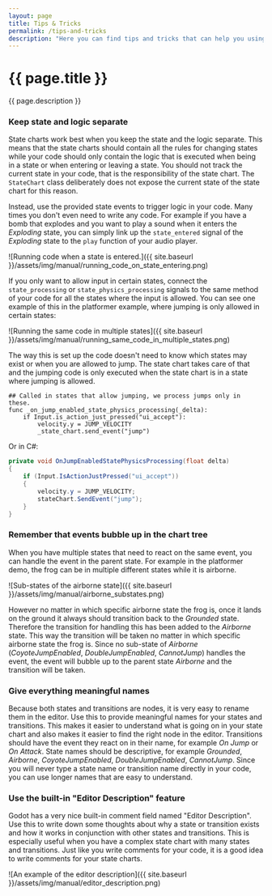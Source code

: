 ```yaml
---
layout: page
title: Tips & Tricks
permalink: /tips-and-tricks
description: "Here you can find tips and tricks that can help you using the plugin."
---
```


# {{ page.title }}

{{ page.description }}

### Keep state and logic separate

State charts work best when you keep the state and the logic separate. This means that the state charts should contain all the rules for changing states while your code should only contain the logic that is executed when being in a state or when entering or leaving a state. You should not track the current state in your code, that is the responsibility of the state chart. The `StateChart` class deliberately does not expose the current state of the state chart for this reason.

Instead, use the provided state events to trigger logic in your code. Many times you don't even need to write any code. For example if you have a bomb that explodes and you want to play a sound when it enters the _Exploding_ state, you can simply link up the `state_entered` signal of the _Exploding_ state to the `play` function of your audio player.

![Running code when a state is entered.]({{ site.baseurl }}/assets/img/manual/running_code_on_state_entering.png)

If you only want to allow input in certain states, connect the `state_processing` or `state_physics_processing` signals to the same method of your code for all the states where the input is allowed. You can see one example of this in the platformer example, where jumping is only allowed in certain states:

![Running the same code in multiple states]({{ site.baseurl }}/assets/img/manual/running_same_code_in_multiple_states.png)

The way this is set up the code doesn't need to know which states may exist or when you are allowed to jump. The state chart takes care of that and the jumping code is only executed when the state chart is in a state where jumping is allowed.

```gdscript
## Called in states that allow jumping, we process jumps only in these.
func _on_jump_enabled_state_physics_processing(_delta):
	if Input.is_action_just_pressed("ui_accept"):
		velocity.y = JUMP_VELOCITY
		_state_chart.send_event("jump")
```

Or in C#:

```csharp
private void OnJumpEnabledStatePhysicsProcessing(float delta)
{
    if (Input.IsActionJustPressed("ui_accept"))
    {
        velocity.y = JUMP_VELOCITY;
        stateChart.SendEvent("jump");
    }
}
```

### Remember that events bubble up in the chart tree

When you have multiple states that need to react on the same event, you can handle the event in the parent state. For example in the platformer demo, the frog can be in multiple different states while it is airborne.

![Sub-states of the airborne state]({{ site.baseurl }}/assets/img/manual/airborne_substates.png)

However no matter in which specific airborne state the frog is, once it lands on the ground it always should transition back to the _Grounded_ state. Therefore the transition for handling this has been added to the _Airborne_ state. This way the transition will be taken no matter in which specific airborne state the frog is. Since no sub-state of _Airborne_  (_CoyoteJumpEnabled_, _DoubleJumpEnabled_, _CannotJump_) handles the event, the event will bubble up to the parent state _Airborne_ and the transition will be taken.

### Give everything meaningful names

Because both states and transitions are nodes, it is very easy to rename them in the editor. Use this to provide meaningful names for your states and transitions. This makes it easier to understand what is going on in your state chart and also makes it easier to find the right node in the editor. Transitions should have the event they react on in their name, for example _On Jump_ or _On Attack_.  State names should be descriptive, for example _Grounded_, _Airborne_, _CoyoteJumpEnabled_, _DoubleJumpEnabled_, _CannotJump_. Since you will never type a state name or transition name directly in your code, you can use longer names that are easy to understand.

### Use the built-in "Editor Description" feature

Godot has a very nice built-in comment field named "Editor Description". Use this to write down some thoughts about why a state or transition exists and how it works in conjunction with other states and transitions. This is especially useful when you have a complex state chart with many states and transitions. Just like you write comments for your code, it is a good idea to write comments for your state charts.

![An example of the editor description]({{ site.baseurl }}/assets/img/manual/editor_description.png)
